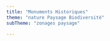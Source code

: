 ```yaml
---
title: "Monuments Historiques"
theme: "nature Paysage Biodiversité"
subTheme: "zonages paysage"

---
```

